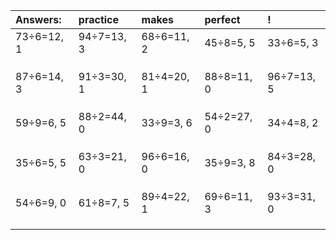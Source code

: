 | Answers: | practice | makes | perfect | ! |
| :--- | :--- | :--- | :--- | :--- |
| 73÷6=12, 1 | 94÷7=13, 3 | 68÷6=11, 2 | 45÷8=5, 5 | 33÷6=5, 3 | 
|   |   |   |   |   | 
|   |   |   |   |   | 
|   |   |   |   |   | 
| 87÷6=14, 3 | 91÷3=30, 1 | 81÷4=20, 1 | 88÷8=11, 0 | 96÷7=13, 5 | 
|   |   |   |   |   | 
|   |   |   |   |   | 
|   |   |   |   |   | 
| 59÷9=6, 5 | 88÷2=44, 0 | 33÷9=3, 6 | 54÷2=27, 0 | 34÷4=8, 2 | 
|   |   |   |   |   | 
|   |   |   |   |   | 
|   |   |   |   |   | 
| 35÷6=5, 5 | 63÷3=21, 0 | 96÷6=16, 0 | 35÷9=3, 8 | 84÷3=28, 0 | 
|   |   |   |   |   | 
|   |   |   |   |   | 
|   |   |   |   |   | 
| 54÷6=9, 0 | 61÷8=7, 5 | 89÷4=22, 1 | 69÷6=11, 3 | 93÷3=31, 0 | 
|   |   |   |   |   | 
|   |   |   |   |   | 
|   |   |   |   |   | 
